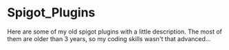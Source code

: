 # Spigot_Plugins
Here are some of my old spigot plugins with a little description. The most of them are older than 3 years, so my coding skills wasn't that advanced...
